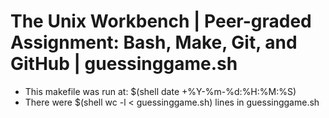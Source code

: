 # The Unix Workbench | Peer-graded Assignment: Bash, Make, Git, and GitHub | guessinggame.sh
* This makefile was run at: $(shell date +%Y-%m-%d:%H:%M:%S)
* There were $(shell wc -l < guessinggame.sh) lines in guessinggame.sh

